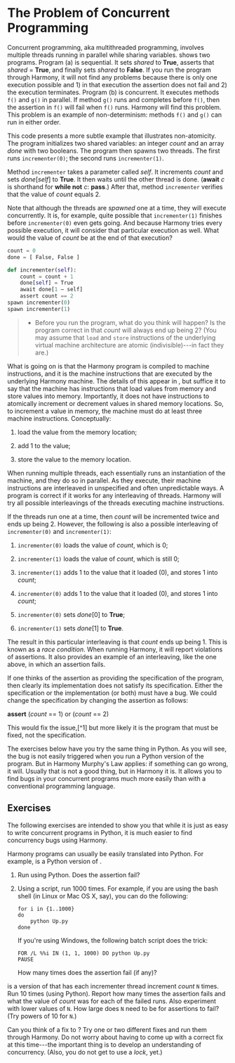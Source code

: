 
# The Problem of Concurrent Programming 




Concurrent programming, aka multithreaded programming, involves multiple
threads running in parallel while sharing variables. shows two programs.
Program (a) is sequential. It sets *shared* to **True**, asserts that
*shared* = **True**, and finally sets *shared* to **False**. If you run
the program through Harmony, it will not find any problems because there
is only one execution possible and 1) in that execution the assertion
does not fail and 2) the execution terminates. Program (b) is
concurrent. It executes methods `f()` and `g()` in parallel. If method
`g()` runs and completes before `f()`, then the assertion in `f()` will
fail when `f()` runs. Harmony will find this problem. This problem is an
example of non-determinism: methods `f()` and `g()` can run in either
order.

This code presents a more subtle example that illustrates non-atomicity. The
program initializes two shared variables: an integer *count* and an
array *done* with two booleans. The program then spawns two threads. The
first runs `incrementer(0)`; the second runs `incrementer(1)`.

Method `incrementer` takes a parameter called *self*. It increments
*count* and sets *done*\[*self*\] to **True**. It then waits until the
other thread is done. (**await** $c$ is shorthand for **while not** $c$:
**pass**.) After that, method `incrementer` verifies that the value of
*count* equals 2.

Note that although the threads are *spawned* one at a time, they will
execute concurrently. It is, for example, quite possible that
`incrementer(1)` finishes before `incrementer(0)` even gets going. And
because Harmony tries every possible execution, it will consider that
particular execution as well. What would the value of *count* be at the
end of that execution?


```python
count = 0
done = [ False, False ]

def incrementer(self):
    count = count + 1
    done[self] = True
    await done[1 – self]
    assert count == 2
spawn incrementer(0)
spawn incrementer(1)
```

> -   Before you run the program, what do you think will happen? Is the
>     program correct in that *count* will always end up being 2? (You
>     may assume that `load` and `store` instructions of the underlying
>     virtual machine architecture are atomic (indivisible)---in fact
>     they are.)

What is going on is that the Harmony program is compiled to machine
instructions, and it is the machine instructions that are executed by
the underlying Harmony machine. The details of this appear in , but
suffice it to say that the machine has instructions that load values
from memory and store values into memory. Importantly, it does not have
instructions to atomically increment or decrement values in shared
memory locations. So, to increment a value in memory, the machine must
do at least three machine instructions. Conceptually:

1.  load the value from the memory location;

2.  add 1 to the value;

3.  store the value to the memory location.

When running multiple threads, each essentially runs an instantiation of
the machine, and they do so in parallel. As they execute, their machine
instructions are interleaved in unspecified and often unpredictable
ways. A program is correct if it works for any interleaving of threads.
Harmony will try all possible interleavings of the threads executing
machine instructions.

If the threads run one at a time, then *count* will be incremented twice
and ends up being 2. However, the following is also a possible
interleaving of `incrementer(0)` and `incrementer(1)`:

1.  `incrementer(0)` loads the value of *count*, which is 0;

2.  `incrementer(1)` loads the value of *count*, which is still 0;

3.  `incrementer(1)` adds 1 to the value that it loaded (0), and stores
    $1$ into *count*;

4.  `incrementer(0)` adds 1 to the value that it loaded (0), and stores
    $1$ into *count*;

5.  `incrementer(0)` sets *done*\[0\] to **True**;

6.  `incrementer(1)` sets *done*\[1\] to **True**.

The result in this particular interleaving is that *count* ends up
being 1. This is known as a *race condition*. When running Harmony, it
will report violations of assertions. It also provides an example of an
interleaving, like the one above, in which an assertion fails.

If one thinks of the assertion as providing the specification of the
program, then clearly its implementation does not satisfy its
specification. Either the specification or the implementation (or both)
must have a bug. We could change the specification by changing the
assertion as follows:

**assert** (*count* == 1) or (*count* == 2)

This would fix the issue,[^1] but more likely it is the program that
must be fixed, not the specification.

The exercises below have you try the same thing in Python. As you will
see, the bug is not easily triggered when you run a Python version of
the program. But in Harmony Murphy's Law applies: if something can go
wrong, it will. Usually that is not a good thing, but in Harmony it is.
It allows you to find bugs in your concurrent programs much more easily
than with a conventional programming language.

## Exercises 

The following exercises are intended to show you that while it is just
as easy to write concurrent programs in Python, it is much easier to
find concurrency bugs using Harmony.


Harmony programs can usually be easily translated into Python. For
example, is a Python version of .

1.  Run using Python. Does the assertion fail?

2.  Using a script, run 1000 times. For example, if you are using the
    bash shell (in Linux or Mac OS X, say), you can do the following:

        for i in {1..1000}
        do
            python Up.py
        done

    If you're using Windows, the following batch script does the trick:

        FOR /L %%i IN (1, 1, 1000) DO python Up.py
        PAUSE

    How many times does the assertion fail (if any)?

is a version of that has each incrementer thread increment *count* `N`
times. Run 10 times (using Python). Report how many times the assertion
fails and what the value of *count* was for each of the failed runs.
Also experiment with lower values of `N`. How large does `N` need to be
for assertions to fail? (Try powers of 10 for `N`.)

Can you think of a fix to ? Try one or two different fixes and run them
through Harmony. Do not worry about having to come up with a correct fix
at this time---the important thing is to develop an understanding of
concurrency. (Also, you do not get to use a *lock*, yet.)

